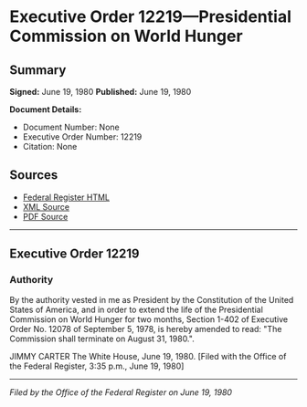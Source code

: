 # Executive Order 12219—Presidential Commission on World Hunger

## Summary

**Signed:** June 19, 1980
**Published:** June 19, 1980

**Document Details:**
- Document Number: None
- Executive Order Number: 12219
- Citation: None

## Sources
- [Federal Register HTML](https://www.presidency.ucsb.edu/documents/executive-order-12219-presidential-commission-world-hunger)
- [XML Source](None)
- [PDF Source](None)

---

## Executive Order 12219

### Authority

By the authority vested in me as President by the Constitution of the United States of America, and in order to extend the life of the Presidential Commission on World Hunger for two months, Section 1-402 of Executive Order No. 12078 of September 5, 1978, is hereby amended to read: "The Commission shall terminate on August 31, 1980.".

JIMMY CARTER
The White House,
June 19, 1980.
[Filed with the Office of the Federal Register, 3:35 p.m., June 19, 1980]

---

*Filed by the Office of the Federal Register on June 19, 1980*

